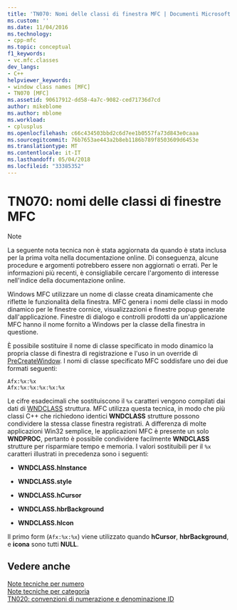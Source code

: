 ```yaml
---
title: 'TN070: Nomi delle classi di finestra MFC | Documenti Microsoft'
ms.custom: ''
ms.date: 11/04/2016
ms.technology:
- cpp-mfc
ms.topic: conceptual
f1_keywords:
- vc.mfc.classes
dev_langs:
- C++
helpviewer_keywords:
- window class names [MFC]
- TN070 [MFC]
ms.assetid: 90617912-dd58-4a7c-9082-ced71736d7cd
author: mikeblome
ms.author: mblome
ms.workload:
- cplusplus
ms.openlocfilehash: c66c434503bbd2c6d7ee1b0557fa73d843e0caaa
ms.sourcegitcommit: 76b7653ae443a2b8eb1186b789f8503609d6453e
ms.translationtype: MT
ms.contentlocale: it-IT
ms.lasthandoff: 05/04/2018
ms.locfileid: "33385352"
---
```

# <a name="tn070-mfc-window-class-names"></a>TN070: nomi delle classi di finestre MFC
> [!NOTE]
>  La seguente nota tecnica non è stata aggiornata da quando è stata inclusa per la prima volta nella documentazione online. Di conseguenza, alcune procedure e argomenti potrebbero essere non aggiornati o errati. Per le informazioni più recenti, è consigliabile cercare l'argomento di interesse nell'indice della documentazione online.  
  
 Windows MFC utilizzare un nome di classe creata dinamicamente che riflette le funzionalità della finestra. MFC genera i nomi delle classi in modo dinamico per le finestre cornice, visualizzazioni e finestre popup generate dall'applicazione. Finestre di dialogo e controlli prodotti da un'applicazione MFC hanno il nome fornito a Windows per la classe della finestra in questione.  
  
 È possibile sostituire il nome di classe specificato in modo dinamico la propria classe di finestra di registrazione e l'uso in un override di [PreCreateWindow](../mfc/reference/cwnd-class.md#precreatewindow). I nomi di classe specificato MFC soddisfare uno dei due formati seguenti:  
  
```  
Afx:%x:%x  
Afx:%x:%x:%x:%x:%x  
```  
  
 Le cifre esadecimali che sostituiscono il `%x` caratteri vengono compilati dai dati di [WNDCLASS](http://msdn.microsoft.com/library/windows/desktop/ms633576) struttura. MFC utilizza questa tecnica, in modo che più classi C++ che richiedono identici **WNDCLASS** strutture possono condividere la stessa classe finestra registrati. A differenza di molte applicazioni Win32 semplice, le applicazioni MFC è presente un solo **WNDPROC**, pertanto è possibile condividere facilmente **WNDCLASS** strutture per risparmiare tempo e memoria. I valori sostituibili per il `%x` caratteri illustrati in precedenza sono i seguenti:  
  
- **WNDCLASS.hInstance**  
  
- **WNDCLASS.style**  
  
- **WNDCLASS.hCursor**  
  
- **WNDCLASS.hbrBackground**  
  
- **WNDCLASS.hIcon**  
  
 Il primo form (`Afx:%x:%x`) viene utilizzato quando **hCursor**, **hbrBackground**, e **icona** sono tutti **NULL**.  
  
## <a name="see-also"></a>Vedere anche  
 [Note tecniche per numero](../mfc/technical-notes-by-number.md)   
 [Note tecniche per categoria](../mfc/technical-notes-by-category.md)   
 [TN020: convenzioni di numerazione e denominazione ID](../mfc/tn020-id-naming-and-numbering-conventions.md)

